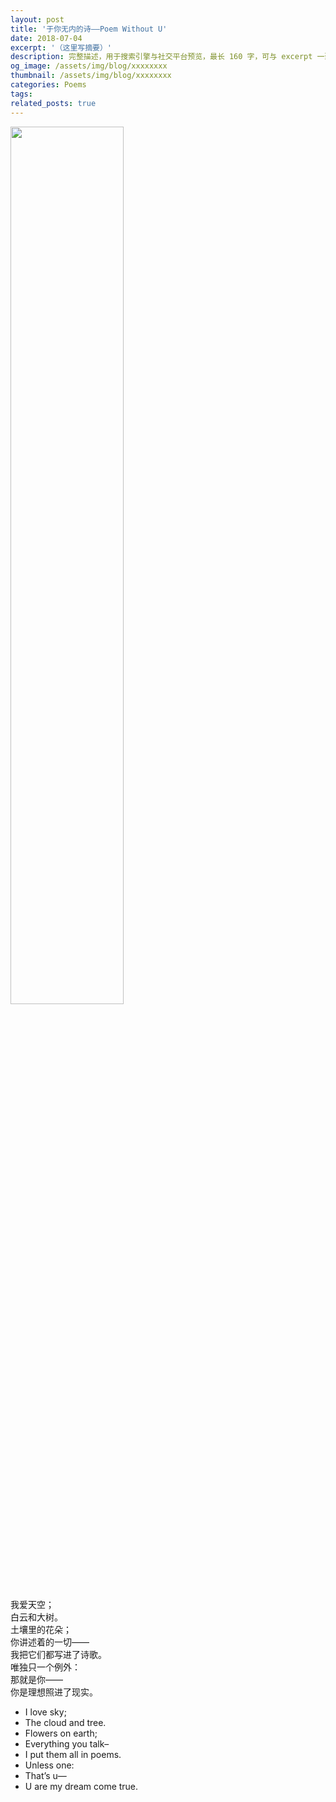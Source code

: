 ```yaml
---
layout: post
title: '于你无内的诗——Poem Without U'
date: 2018-07-04
excerpt: '（这里写摘要）'
description: 完整描述，用于搜索引擎与社交平台预览，最长 160 字，可与 excerpt 一致
og_image: /assets/img/blog/xxxxxxxx
thumbnail: /assets/img/blog/xxxxxxxx
categories: Poems
tags: 
related_posts: true
---
```


<img src="{{ '/assets/img/blog/xxxxxxxx' | relative_url }}" style="width:60%;">

我爱天空；  
白云和大树。  
土壤里的花朵；  
你讲述着的一切——  
我把它们都写进了诗歌。  
唯独只一个例外：  
那就是你——  
你是理想照进了现实。

- I love sky;
- The cloud and tree.
- Flowers on earth;
- Everything you talk–
- I put them all in poems.
- Unless one:
- That’s u—
- U are my dream come true.